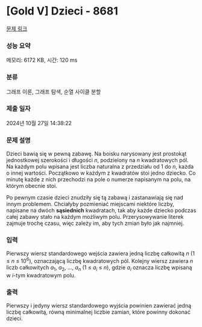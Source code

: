 # [Gold V] Dzieci - 8681 

[문제 링크](https://www.acmicpc.net/problem/8681) 

### 성능 요약

메모리: 6172 KB, 시간: 120 ms

### 분류

그래프 이론, 그래프 탐색, 순열 사이클 분할

### 제출 일자

2024년 10월 27일 14:38:22

### 문제 설명

<p>Dzieci bawią się w pewną zabawę. Na boisku narysowany jest prostokąt jednostkowej szerokości i długości <em>n</em>, podzielony na <em>n</em> kwadratowych pól. Na każdym polu wpisana jest liczba naturalna z przedziału od 1 do <em>n</em>, każda o innej wartości. Początkowo w każdym z kwadratów stoi jedno dziecko. Co minutę każde z nich przechodzi na pole o numerze napisanym na polu, na którym obecnie stoi.</p>

<p>Po pewnym czasie dzieci znudziły się tą zabawą i zastanawiają się nad innym problemem. Chciałyby pozmieniać miejscami niektóre liczby, napisane na dwóch <b>sąsiednich</b> kwadratach, tak aby każde dziecko podczas całej zabawy stało na każdym możliwym polu. Przerysowywanie literek zajmuje trochę czasu, więc zależy im, aby tych zmian było jak najmniej.</p>

### 입력 

 <p>Pierwszy wiersz standardowego wejścia zawiera jedną liczbę całkowitą <em>n</em> (1 ≤ <em>n</em> ≤ 10<sup>6</sup>), oznaczającą liczbę kwadratowych pól. Kolejny wiersz zawiera <em>n</em> liczb całkowitych <em>a</em><sub>1</sub>, <em>a</em><sub>2</sub>, ..., <em>a<sub>n</sub></em> (1 ≤ <em>a<sub>i</sub></em> ≤ <em>n</em>), gdzie <em>a<sub>i</sub></em> oznacza liczbę wpisaną w <em>i</em>-tym kwadratowym polu.</p>

### 출력 

 <p>Pierwszy i jedyny wiersz standardowego wyjścia powinien zawierać jedną liczbę całkowitą, równą minimalnej liczbie zamian, które powinny dokonać dzieci.</p>

